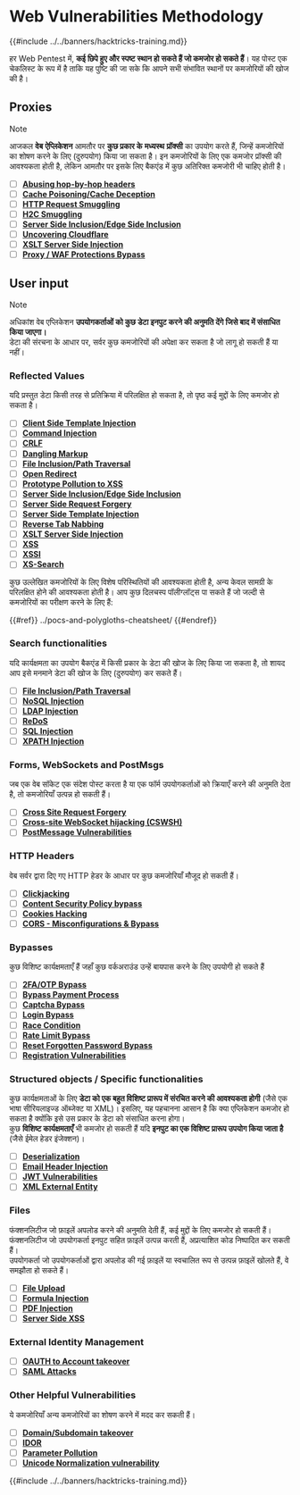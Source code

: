 # Web Vulnerabilities Methodology

{{#include ../../banners/hacktricks-training.md}}

हर Web Pentest में, **कई छिपे हुए और स्पष्ट स्थान हो सकते हैं जो कमजोर हो सकते हैं**। यह पोस्ट एक चेकलिस्ट के रूप में है ताकि यह पुष्टि की जा सके कि आपने सभी संभावित स्थानों पर कमजोरियों की खोज की है।

## Proxies

> [!NOTE]
> आजकल **वेब** **ऐप्लिकेशन** आमतौर पर **कुछ प्रकार के** **मध्यस्थ** **प्रॉक्सी** का उपयोग करते हैं, जिन्हें कमजोरियों का शोषण करने के लिए (दुरुपयोग) किया जा सकता है। इन कमजोरियों के लिए एक कमजोर प्रॉक्सी की आवश्यकता होती है, लेकिन आमतौर पर इसके लिए बैकएंड में कुछ अतिरिक्त कमजोरी भी चाहिए होती है।

- [ ] [**Abusing hop-by-hop headers**](../abusing-hop-by-hop-headers.md)
- [ ] [**Cache Poisoning/Cache Deception**](../cache-deception.md)
- [ ] [**HTTP Request Smuggling**](../http-request-smuggling/)
- [ ] [**H2C Smuggling**](../h2c-smuggling.md)
- [ ] [**Server Side Inclusion/Edge Side Inclusion**](../server-side-inclusion-edge-side-inclusion-injection.md)
- [ ] [**Uncovering Cloudflare**](../../network-services-pentesting/pentesting-web/uncovering-cloudflare.md)
- [ ] [**XSLT Server Side Injection**](../xslt-server-side-injection-extensible-stylesheet-language-transformations.md)
- [ ] [**Proxy / WAF Protections Bypass**](../proxy-waf-protections-bypass.md)

## **User input**

> [!NOTE]
> अधिकांश वेब एप्लिकेशन **उपयोगकर्ताओं को कुछ डेटा इनपुट करने की अनुमति देंगे जिसे बाद में संसाधित किया जाएगा।**\
> डेटा की संरचना के आधार पर, सर्वर कुछ कमजोरियों की अपेक्षा कर सकता है जो लागू हो सकती हैं या नहीं।

### **Reflected Values**

यदि प्रस्तुत डेटा किसी तरह से प्रतिक्रिया में परिलक्षित हो सकता है, तो पृष्ठ कई मुद्दों के लिए कमजोर हो सकता है।

- [ ] [**Client Side Template Injection**](../client-side-template-injection-csti.md)
- [ ] [**Command Injection**](../command-injection.md)
- [ ] [**CRLF**](../crlf-0d-0a.md)
- [ ] [**Dangling Markup**](../dangling-markup-html-scriptless-injection/)
- [ ] [**File Inclusion/Path Traversal**](../file-inclusion/)
- [ ] [**Open Redirect**](../open-redirect.md)
- [ ] [**Prototype Pollution to XSS**](../deserialization/nodejs-proto-prototype-pollution/index.html#client-side-prototype-pollution-to-xss)
- [ ] [**Server Side Inclusion/Edge Side Inclusion**](../server-side-inclusion-edge-side-inclusion-injection.md)
- [ ] [**Server Side Request Forgery**](../ssrf-server-side-request-forgery/)
- [ ] [**Server Side Template Injection**](../ssti-server-side-template-injection/)
- [ ] [**Reverse Tab Nabbing**](../reverse-tab-nabbing.md)
- [ ] [**XSLT Server Side Injection**](../xslt-server-side-injection-extensible-stylesheet-language-transformations.md)
- [ ] [**XSS**](../xss-cross-site-scripting/)
- [ ] [**XSSI**](../xssi-cross-site-script-inclusion.md)
- [ ] [**XS-Search**](../xs-search.md)

कुछ उल्लेखित कमजोरियों के लिए विशेष परिस्थितियों की आवश्यकता होती है, अन्य केवल सामग्री के परिलक्षित होने की आवश्यकता होती है। आप कुछ दिलचस्प पॉलीग्लॉट्स पा सकते हैं जो जल्दी से कमजोरियों का परीक्षण करने के लिए हैं:

{{#ref}}
../pocs-and-polygloths-cheatsheet/
{{#endref}}

### **Search functionalities**

यदि कार्यक्षमता का उपयोग बैकएंड में किसी प्रकार के डेटा की खोज के लिए किया जा सकता है, तो शायद आप इसे मनमाने डेटा की खोज के लिए (दुरुपयोग) कर सकते हैं।

- [ ] [**File Inclusion/Path Traversal**](../file-inclusion/)
- [ ] [**NoSQL Injection**](../nosql-injection.md)
- [ ] [**LDAP Injection**](../ldap-injection.md)
- [ ] [**ReDoS**](../regular-expression-denial-of-service-redos.md)
- [ ] [**SQL Injection**](../sql-injection/)
- [ ] [**XPATH Injection**](../xpath-injection.md)

### **Forms, WebSockets and PostMsgs**

जब एक वेब सॉकेट एक संदेश पोस्ट करता है या एक फॉर्म उपयोगकर्ताओं को क्रियाएँ करने की अनुमति देता है, तो कमजोरियाँ उत्पन्न हो सकती हैं।

- [ ] [**Cross Site Request Forgery**](../csrf-cross-site-request-forgery.md)
- [ ] [**Cross-site WebSocket hijacking (CSWSH)**](../websocket-attacks.md)
- [ ] [**PostMessage Vulnerabilities**](../postmessage-vulnerabilities/)

### **HTTP Headers**

वेब सर्वर द्वारा दिए गए HTTP हेडर के आधार पर कुछ कमजोरियाँ मौजूद हो सकती हैं।

- [ ] [**Clickjacking**](../clickjacking.md)
- [ ] [**Content Security Policy bypass**](../content-security-policy-csp-bypass/)
- [ ] [**Cookies Hacking**](../hacking-with-cookies/)
- [ ] [**CORS - Misconfigurations & Bypass**](../cors-bypass.md)

### **Bypasses**

कुछ विशिष्ट कार्यक्षमताएँ हैं जहाँ कुछ वर्कअराउंड उन्हें बायपास करने के लिए उपयोगी हो सकते हैं

- [ ] [**2FA/OTP Bypass**](../2fa-bypass.md)
- [ ] [**Bypass Payment Process**](../bypass-payment-process.md)
- [ ] [**Captcha Bypass**](../captcha-bypass.md)
- [ ] [**Login Bypass**](../login-bypass/)
- [ ] [**Race Condition**](../race-condition.md)
- [ ] [**Rate Limit Bypass**](../rate-limit-bypass.md)
- [ ] [**Reset Forgotten Password Bypass**](../reset-password.md)
- [ ] [**Registration Vulnerabilities**](../registration-vulnerabilities.md)

### **Structured objects / Specific functionalities**

कुछ कार्यक्षमताओं के लिए **डेटा को एक बहुत विशिष्ट प्रारूप में संरचित करने की आवश्यकता होगी** (जैसे एक भाषा सीरियलाइज्ड ऑब्जेक्ट या XML)। इसलिए, यह पहचानना आसान है कि क्या एप्लिकेशन कमजोर हो सकता है क्योंकि इसे उस प्रकार के डेटा को संसाधित करना होगा।\
कुछ **विशिष्ट कार्यक्षमताएँ** भी कमजोर हो सकती हैं यदि **इनपुट का एक विशिष्ट प्रारूप उपयोग किया जाता है** (जैसे ईमेल हेडर इंजेक्शन)।

- [ ] [**Deserialization**](../deserialization/)
- [ ] [**Email Header Injection**](../email-injections.md)
- [ ] [**JWT Vulnerabilities**](../hacking-jwt-json-web-tokens.md)
- [ ] [**XML External Entity**](../xxe-xee-xml-external-entity.md)

### Files

फंक्शनलिटीज जो फ़ाइलें अपलोड करने की अनुमति देती हैं, कई मुद्दों के लिए कमजोर हो सकती हैं।\
फंक्शनलिटीज जो उपयोगकर्ता इनपुट सहित फ़ाइलें उत्पन्न करती हैं, अप्रत्याशित कोड निष्पादित कर सकती हैं।\
उपयोगकर्ता जो उपयोगकर्ताओं द्वारा अपलोड की गई फ़ाइलें या स्वचालित रूप से उत्पन्न फ़ाइलें खोलते हैं, वे समझौता हो सकते हैं।

- [ ] [**File Upload**](../file-upload/)
- [ ] [**Formula Injection**](../formula-csv-doc-latex-ghostscript-injection.md)
- [ ] [**PDF Injection**](../xss-cross-site-scripting/pdf-injection.md)
- [ ] [**Server Side XSS**](../xss-cross-site-scripting/server-side-xss-dynamic-pdf.md)

### **External Identity Management**

- [ ] [**OAUTH to Account takeover**](../oauth-to-account-takeover.md)
- [ ] [**SAML Attacks**](../saml-attacks/)

### **Other Helpful Vulnerabilities**

ये कमजोरियाँ अन्य कमजोरियों का शोषण करने में मदद कर सकती हैं।

- [ ] [**Domain/Subdomain takeover**](../domain-subdomain-takeover.md)
- [ ] [**IDOR**](../idor.md)
- [ ] [**Parameter Pollution**](../parameter-pollution.md)
- [ ] [**Unicode Normalization vulnerability**](../unicode-injection/)

{{#include ../../banners/hacktricks-training.md}}
